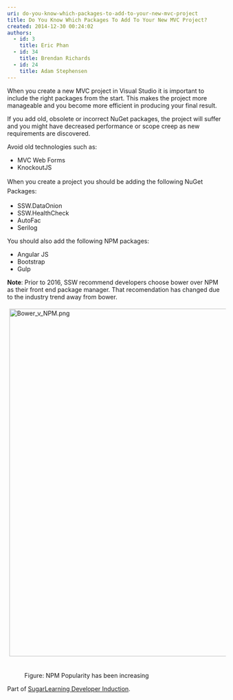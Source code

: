 ```yaml
---
uri: do-you-know-which-packages-to-add-to-your-new-mvc-project
title: Do You Know Which Packages To Add To Your New MVC Project?
created: 2014-12-30 00:24:02
authors:
  - id: 3
    title: Eric Phan
  - id: 34
    title: Brendan Richards
  - id: 24
    title: Adam Stephensen
---
```





<span class='intro'> ​​​When you create a new MVC project in Visual Studio it is important to include the right packages from the start. This makes the project more manageable and you become more efficient in producing your final result.<br> </span>

<p>​If you add old, obsolete or incorrect NuGet packages, the project will suffer and you might have decreased performance or scope creep as new requirements are discovered.&#160;</p><p>Avoid old technologies such as&#58;</p><ul><li> MVC W​​​​eb Forms</li><li> KnockoutJS</li></ul>
   
<span style="line-height&#58;1.6;">When ​you create a project you should be adding the following NuGet Packages&#58;</span><br> 
<ul><li>SSW.DataOnion<br></li><li>SSW.HealthCheck​<br></li><li>​​AutoFac</li><li>Seril​og​<br></li></ul><p>You should also add the following NPM  packages&#58;</p><ul><li>​Angular JS</li><li>​Bootstrap</li><li>Gulp<br></li></ul><p> 
   <strong>Note</strong>&#58; Prior to 2016, SSW recommend developers choose bower over NPM as their front end package manager. That recomendation has chan​ged due to the industry trend away from bower.</p><p> 
   <img alt="Bower_v_NPM.png" src="/SiteAssets/do-you-know-which-packages-to-add-to-your-new-mvc-project/Bower_v_NPM.png" style="margin&#58;5px;width&#58;808px;" />&#160;</p><dd class="ssw15-rteElement-FigureGood">Figure&#58; NPM Popularity has been increasing<br></dd><p class="ssw15-rteElement-YellowBorderBox">Part of 
   <span>
      <a href="https&#58;//sugarlearning.com/companies/SSW/modules/5099/induction-day-3-developer-induction" target="_blank">SugarLearning Developer Induction</a></span>. 
   <br></p>


